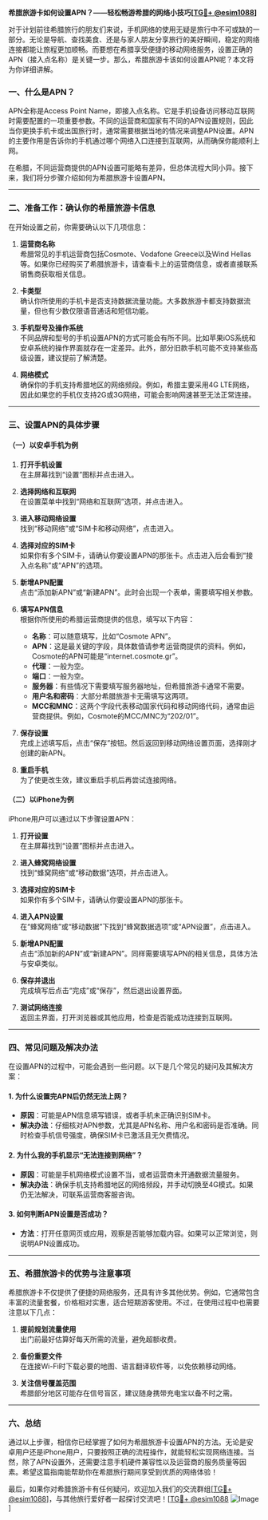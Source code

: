 **希腊旅游卡如何设置APN？——轻松畅游希腊的网络小技巧[[TG💪+ @esim1088](https://t.me/s/esim1088)]**

对于计划前往希腊旅行的朋友们来说，手机网络的使用无疑是旅行中不可或缺的一部分。无论是导航、查找美食、还是与家人朋友分享旅行的美好瞬间，稳定的网络连接都能让旅程更加顺畅。而要想在希腊享受便捷的移动网络服务，设置正确的APN（接入点名称）是关键一步。那么，希腊旅游卡该如何设置APN呢？本文将为你详细讲解。

### 一、什么是APN？

APN全称是Access Point Name，即接入点名称。它是手机设备访问移动互联网时需要配置的一项重要参数。不同的运营商和国家有不同的APN设置规则，因此当你更换手机卡或出国旅行时，通常需要根据当地的情况来调整APN设置。APN的主要作用是告诉你的手机通过哪个网络入口连接到互联网，从而确保你能顺利上网。

在希腊，不同运营商提供的APN设置可能略有差异，但总体流程大同小异。接下来，我们将分步骤介绍如何为希腊旅游卡设置APN。

---

### 二、准备工作：确认你的希腊旅游卡信息

在开始设置之前，你需要确认以下几项信息：

1. **运营商名称**  
   希腊常见的手机运营商包括Cosmote、Vodafone Greece以及Wind Hellas等。如果你已经购买了希腊旅游卡，请查看卡上的运营商信息，或者直接联系销售商获取相关信息。

2. **卡类型**  
   确认你所使用的手机卡是否支持数据流量功能。大多数旅游卡都支持数据流量，但也有少数仅限语音通话和短信功能。

3. **手机型号及操作系统**  
   不同品牌和型号的手机设置APN的方式可能会有所不同。比如苹果iOS系统和安卓系统的操作界面就存在一定差异。此外，部分旧款手机可能不支持某些高级设置，建议提前了解清楚。

4. **网络模式**  
   确保你的手机支持希腊地区的网络频段。例如，希腊主要采用4G LTE网络，因此如果您的手机仅支持2G或3G网络，可能会影响网速甚至无法正常连接。

---

### 三、设置APN的具体步骤

#### （一）以安卓手机为例

1. **打开手机设置**  
   在主屏幕找到“设置”图标并点击进入。

2. **选择网络和互联网**  
   在设置菜单中找到“网络和互联网”选项，并点击进入。

3. **进入移动网络设置**  
   找到“移动网络”或“SIM卡和移动网络”，点击进入。

4. **选择对应的SIM卡**  
   如果你有多个SIM卡，请确认你要设置APN的那张卡。点击进入后会看到“接入点名称”或“APN”的选项。

5. **新增APN配置**  
   点击“添加新APN”或“新建APN”。此时会出现一个表单，需要填写相关参数。

6. **填写APN信息**  
   根据你所使用的希腊运营商提供的信息，填写以下内容：
   - **名称**：可以随意填写，比如“Cosmote APN”。
   - **APN**：这是最关键的字段，具体数值请参考运营商提供的资料。例如，Cosmote的APN可能是“internet.cosmote.gr”。
   - **代理**：一般为空。
   - **端口**：一般为空。
   - **服务器**：有些情况下需要填写服务器地址，但希腊旅游卡通常不需要。
   - **用户名和密码**：大部分希腊旅游卡无需填写这两项。
   - **MCC和MNC**：这两个字段代表移动国家代码和移动网络代码，通常由运营商提供。例如，Cosmote的MCC/MNC为“202/01”。

7. **保存设置**  
   完成上述填写后，点击“保存”按钮。然后返回到移动网络设置页面，选择刚才创建的新APN。

8. **重启手机**  
   为了使更改生效，建议重启手机后再尝试连接网络。

#### （二）以iPhone为例

iPhone用户可以通过以下步骤设置APN：

1. **打开设置**  
   在主屏幕找到“设置”图标并点击进入。

2. **进入蜂窝网络设置**  
   找到“蜂窝网络”或“移动数据”选项，并点击进入。

3. **选择对应的SIM卡**  
   如果你有多个SIM卡，请确认你要设置APN的那张卡。

4. **进入APN设置**  
   在“蜂窝网络”或“移动数据”下找到“蜂窝数据选项”或“APN设置”，点击进入。

5. **新增APN配置**  
   点击“添加新的APN”或“新建APN”。同样需要填写APN的相关信息，具体方法与安卓类似。

6. **保存并退出**  
   完成填写后点击“完成”或“保存”，然后退出设置界面。

7. **测试网络连接**  
   返回主界面，打开浏览器或其他应用，检查是否能成功连接到互联网。

---

### 四、常见问题及解决办法

在设置APN的过程中，可能会遇到一些问题。以下是几个常见的疑问及其解决方案：

#### 1. **为什么设置完APN后仍然无法上网？**

- **原因**：可能是APN信息填写错误，或者手机未正确识别SIM卡。
- **解决办法**：仔细核对APN参数，尤其是APN名称、用户名和密码是否准确。同时检查手机信号强度，确保SIM卡已激活且无欠费情况。

#### 2. **为什么我的手机显示“无法连接到网络”？**

- **原因**：可能是手机网络模式设置不当，或者运营商未开通数据流量服务。
- **解决办法**：确保手机支持希腊地区的网络频段，并手动切换至4G模式。如果仍无法解决，可联系运营商客服咨询。

#### 3. **如何判断APN设置是否成功？**

- **方法**：打开任意网页或应用，观察是否能够加载内容。如果可以正常浏览，则说明APN设置成功。

---

### 五、希腊旅游卡的优势与注意事项

希腊旅游卡不仅提供了便捷的网络服务，还具有许多其他优势。例如，它通常包含丰富的流量套餐，价格相对实惠，适合短期游客使用。不过，在使用过程中也需要注意以下几点：

1. **提前规划流量使用**  
   出门前最好估算好每天所需的流量，避免超额收费。

2. **备份重要文件**  
   在连接Wi-Fi时下载必要的地图、语言翻译软件等，以免依赖移动网络。

3. **关注信号覆盖范围**  
   希腊部分地区可能存在信号盲区，建议随身携带充电宝以备不时之需。

---

### 六、总结

通过以上步骤，相信你已经掌握了如何为希腊旅游卡设置APN的方法。无论是安卓用户还是iPhone用户，只要按照正确的流程操作，就能轻松实现网络连接。当然，除了APN设置外，还需要注意手机硬件兼容性以及运营商的服务质量等因素。希望这篇指南能帮助你在希腊旅行期间享受到优质的网络体验！

最后，如果你对希腊旅游卡有任何疑问，欢迎加入我们的交流群组[[TG💪+ @esim1088](https://t.me/s/esim1088)]，与其他旅行爱好者一起探讨交流吧！[[TG💪+ @esim1088](https://t.me/s/esim1088) ![Image](https://i.postimg.cc/4NQfJmqS/Snipaste-2025-05-13-00-14-12.png)]